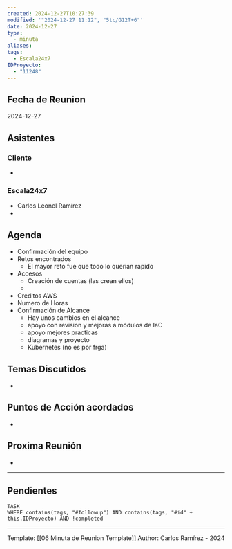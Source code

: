 ```yaml
---
created: 2024-12-27T10:27:39
modified: '"2024-12-27 11:12", "5tc/G12T+6"'
date: 2024-12-27
type:
  - minuta
aliases: 
tags:
  - Escala24x7
IDProyecto:
  - "11248"
---
```

## Fecha de Reunion
2024-12-27
## Asistentes

### Cliente
* 
### Escala24x7
- Carlos Leonel Ramírez
-  

## Agenda
* Confirmación del equipo
* Retos encontrados
	* El mayor reto fue que todo lo querian rapido
* Accesos
	* Creación de cuentas (las crean ellos)
	* 
* Creditos AWS
* Numero de Horas
* Confirmación de Alcance
	* Hay unos cambios en el alcance
	* apoyo con revision y mejoras a módulos de IaC
	* apoyo mejores practicas
	* diagramas y proyecto
	* Kubernetes (no es por frga)
## Temas Discutidos
*  

## Puntos de Acción acordados
- 

## Proxima Reunión
*   

--- 
## Pendientes

```dataview
TASK
WHERE contains(tags, "#followup") AND contains(tags, "#id" + this.IDProyecto) AND !completed
```

---
Template: [[06 Minuta de Reunion Template]]
Author: Carlos Ramírez - 2024
